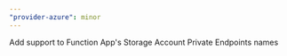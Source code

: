 ```yaml
---
"provider-azure": minor
---
```


Add support to Function App's Storage Account Private Endpoints names
